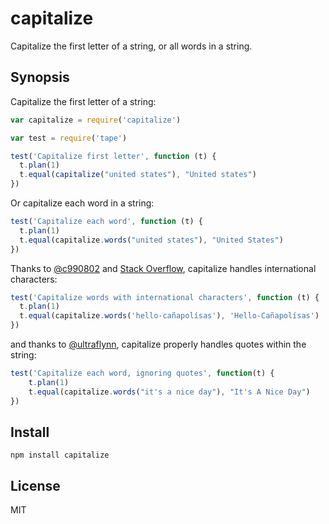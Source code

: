 # capitalize

Capitalize the first letter of a string, or all words in a string.

## Synopsis

Capitalize the first letter of a string:

```javascript
var capitalize = require('capitalize')

var test = require('tape')

test('Capitalize first letter', function (t) {
  t.plan(1)
  t.equal(capitalize("united states"), "United states")
})
```

Or capitalize each word in a string:

```javascript
test('Capitalize each word', function (t) {
  t.plan(1)
  t.equal(capitalize.words("united states"), "United States")
})
```

Thanks to [@c990802](https://github.com/grncdr/js-capitalize/pull/2) and [Stack Overflow](http://stackoverflow.com/questions/20690499/concrete-javascript-regex-for-accented-characters-diacritics), capitalize handles international characters:

```javascript
test('Capitalize words with international characters', function (t) {
  t.plan(1)
  t.equal(capitalize.words('hello-cañapolísas'), 'Hello-Cañapolísas')
})
```

and thanks to [@ultraflynn](https://github.com/grncdr/js-capitalize/pull/3), capitalize properly handles quotes within the string:

```javascript
test('Capitalize each word, ignoring quotes', function(t) {
    t.plan(1)
    t.equal(capitalize.words("it's a nice day"), "It's A Nice Day")
})
```

## Install

    npm install capitalize

## License

MIT
